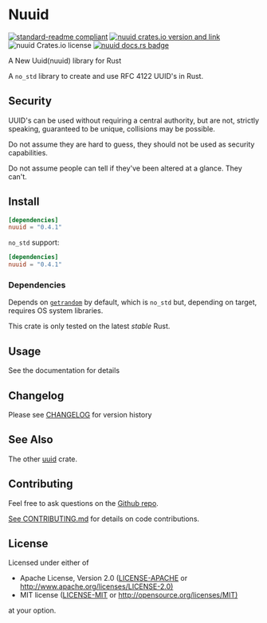 # Nuuid

[![standard-readme compliant](https://img.shields.io/badge/readme%20style-standard-brightgreen.svg)](https://github.com/RichardLitt/standard-readme)
[![nuuid crates.io version and link](https://img.shields.io/crates/v/nuuid.svg)](https://crates.io/crates/nuuid)
![nuuid Crates.io license](https://img.shields.io/crates/l/nuuid)
[![nuuid docs.rs badge](https://docs.rs/nuuid/badge.svg)](https://docs.rs/nuuid)

A New Uuid(nuuid) library for Rust

A `no_std` library to create and use RFC 4122 UUID's in Rust.

## Security

UUID's can be used without requiring a central authority,
but are not, strictly speaking, guaranteed to be unique, collisions may be possible.

Do not assume they are hard to guess, they should not be used as security capabilities.

Do not assume people can tell if they've been altered at a glance. They can't.

## Install

```toml
[dependencies]
nuuid = "0.4.1"
```

`no_std` support:

```toml
[dependencies]
nuuid = "0.4.1"
```

### Dependencies

Depends on [`getrandom`](https://crates.io/crates/getrandom) by default,
which is `no_std` but, depending on target, requires OS system libraries.

This crate is only tested on the latest *stable* Rust.

## Usage

See the documentation for details

## Changelog

Please see [CHANGELOG](CHANGELOG.md) for version history

## See Also

The other [uuid](https://crates.io/crates/uuid) crate.

## Contributing

Feel free to ask questions on the [Github repo](https://github.com/DianaNites/uuid).

[See CONTRIBUTING.md](CONTRIBUTING.md) for details on code contributions.

## License

Licensed under either of

* Apache License, Version 2.0
   ([LICENSE-APACHE](LICENSE-APACHE) or <http://www.apache.org/licenses/LICENSE-2.0)>
* MIT license
   ([LICENSE-MIT](LICENSE-MIT) or <http://opensource.org/licenses/MIT)>

at your option.
